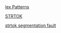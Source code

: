 [lex Patterns](ftp://ftp.gnu.org/old-gnu/Manuals/flex-2.5.4/html_mono/flex.html#SEC7)

[STRTOK](https://www.codingame.com/playgrounds/14213/how-to-play-with-strings-in-c/string-split)

[strtok segmentation fault](https://stackoverflow.com/questions/8957829/strtok-segmentation-fault)
